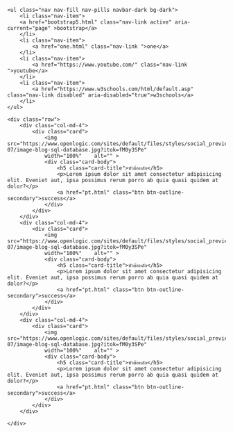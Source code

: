 <!DOCTYPE html>
<html lang="en">
<head>
    <meta charset="UTF-8">
    <meta http-equiv="X-UA-Compatible" content="IE=edge">
    <meta name="viewport" content="width=device-width, initial-scale=1.0">
    <title>page1</title>
    <link rel="stylesheet" href="css/bootstrap.min.css">
    <link rel="stylesheet" href="pg.css">



    
</head>    
<body>

    
    <ul class="nav nav-fill nav-pills navbar-dark bg-dark">
        <li class="nav-item">
        <a href="bootstrap5.html" class="nav-link active" aria-current="page" >bootstrap</a>
        </li>
        <li class="nav-item">
            <a href="one.html" class="nav-link ">one</a>
        </li>
        <li class="nav-item">
            <a href="https://www.youtube.com/" class="nav-link ">youtube</a>
        </li>
        <li class="nav-item">
            <a href="https://www.w3schools.com/html/default.asp" class="nav-link disabled" aria-disabled="true">w3schools</a>
        </li>
    </ul>

    <div class="row">
        <div class="col-md-4">
            <div class="card">
                <img src="https://www.openlogic.com/sites/default/files/styles/social_preview_image/public/image/2020-07/image-blog-sql-database.jpg?itok=fM0y3SPe" 
                width="100%"    alt="" >
                <div class="card-body">
                    <h5 class="card-title">หัวข้อหลัก</h5>
                    <p>Lorem ipsum dolor sit amet consectetur adipisicing elit. Eveniet aut, ipsa possimus rerum porro ab quia quasi quidem at dolor?</p>
                    <a href="pt.html" class="btn btn-outline-secondary">success</a>
                </div>
            </div>
        </div>
        <div class="col-md-4">
            <div class="card">
                <img src="https://www.openlogic.com/sites/default/files/styles/social_preview_image/public/image/2020-07/image-blog-sql-database.jpg?itok=fM0y3SPe" 
                width="100%"    alt="" >
                <div class="card-body">
                    <h5 class="card-title">หัวข้อหลัก</h5>
                    <p>Lorem ipsum dolor sit amet consectetur adipisicing elit. Eveniet aut, ipsa possimus rerum porro ab quia quasi quidem at dolor?</p>
                    <a href="pt.html" class="btn btn-outline-secondary">success</a>
                </div>
            </div>
        </div>
        <div class="col-md-4">
            <div class="card">
                <img src="https://www.openlogic.com/sites/default/files/styles/social_preview_image/public/image/2020-07/image-blog-sql-database.jpg?itok=fM0y3SPe" 
                width="100%"    alt="" >
                <div class="card-body">
                    <h5 class="card-title">หัวข้อหลัก</h5>
                    <p>Lorem ipsum dolor sit amet consectetur adipisicing elit. Eveniet aut, ipsa possimus rerum porro ab quia quasi quidem at dolor?</p>
                    <a href="pt.html" class="btn btn-outline-secondary">success</a>
                </div>
            </div>
        </div>
       
    </div>




    
</body>
</html>
